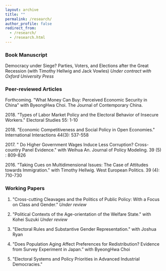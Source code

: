 ```yaml
---
layout: archive
title: ""
permalink: /research/
author_profile: false
redirect_from: 
  - /research/
  - /research.html
---
```

### Book Manuscript
Democracy under Siege? Parties, Voters, and Elections after the Great Recession (with Timothy Hellwig and Jack Vowles)
   *Under contract with Oxford University Press*

### Peer-reviewed Articles

<dl>
Forthcoming. "What Money Can Buy: Perceived Economic Security in China" with ByeongHwa Choi. The Journal of Contemporary China. 
</dl>

<dl>
2018. "Types of Labor Market Policy and the Electoral Behavior of Insecure Workers." Electoral Studies 55: 1-10 <a href="https://www.sciencedirect.com/science/article/pii/S0261379418300519"><i style="margin-right: 0.5em; color: #82E0AA;" class="fa fa-file-text-o"></i></a> <a href="https://www.dropbox.com/sh/9owtphprjnri7if/AAAUaM1wKWmNfGEAnN-WYsNfa?dl=0"><i style="margin-right: 0.5em; color: #82E0AA;" class="fa fa-database"></i></a> 
</dl>

<dl>
2018. "Economic Competitiveness and Social Policy in Open Economies." International Interactions 44(3): 537-558 <a href="https://www.tandfonline.com/doi/abs/10.1080/03050629.2018.1382489?journalCode=gini20"><i style="margin-right: 0.5em; color: #82E0AA;" class="fa fa-file-text-o"></i></a>  <a href="https://www.dropbox.com/s/ymxnuwouv9dayub/Internaitonal%20Interactions_si.pdf?dl=0"><i style="margin-right: 0.5em; color: #82E0AA;" class="fa fa-database"></i></a> 
</dl>  

<dl>
2017. " Do Higher Government Wages Induce Less Corruption? Cross-country Panel Evidence." with Weihua An. Journal of Policy Modeling. 39 (5) : 809-826 <a href="https://www.sciencedirect.com/science/article/pii/S0161893817300194"><i style="margin-right: 0.5em; color: #82E0AA;" class="fa fa-file-text-o"></i></a>  
</dl>  

<dl>
2016. "Taking Cues on Multidimensional Issues: The Case of Attitudes towards Immigration." with Timothy Hellwig. West European Politics. 39 (4): 710-730 <a href="https://www.tandfonline.com/doi/abs/10.1080/01402382.2015.1136491"><i style="margin-right: 0.5em; color: #82E0AA;" class="fa fa-file-text-o"></i></a>  
</dl>  

### Working Papers

1. "Cross-cutting Cleavages and the Politics of Public Policy: With a Focus on Class and Gender." *Under review*

2. "Political Contexts of the Age-orientation of the Welfare State." with Kohei Suzuki *Under review*

3. "Electoral Rules and Substantive Gender Representation." with Joshua Ryan

4. "Does Population Aging Affect Preferences for Redistribution? Evidence from Survey Experiment in Japan.” with ByeongHwa Choi

5. "Electoral Systems and Policy Priorities in Advanced Industrial Democracies." 
